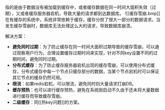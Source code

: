 指的是由于数据没有被加载到缓存中，或者缓存数据在同一时间大面积失效（过期），又或者缓存服务器宕机，导致大量的请求都到达数据库。
![[缓存雪崩.bmp]]
在有缓存的系统中，系统非常依赖于缓存，缓存分担了很大一部分的数据请求。当发生缓存雪崩时，数据库无法处理这么大的请求，导致数据库崩溃。

解决方案：

- **避免同时过期**：为了防止缓存在同一时间大面积过期导致的缓存雪崩，可以通过观察用户行为，合理设置缓存过期时间来实现，针对不同key设置不同的过期时间，避免同时过期。
- **分布式缓存**：为了防止缓存服务器宕机出现的缓存雪崩，可以使用分布式缓存，分布式缓存中每一个节点只缓存部分的数据，当某个节点宕机时可以保证其它节点的缓存仍然可用。
- **限流**：如果redis宕机，可以限流，避免同时刻大量请求打崩DB。
- **缓存预热**：也可以进行缓存预热，避免在系统刚启动不久由于还未将大量数据进行缓存而导致缓存雪崩。
- **二级缓存**：同[[热key问题]]的方案。